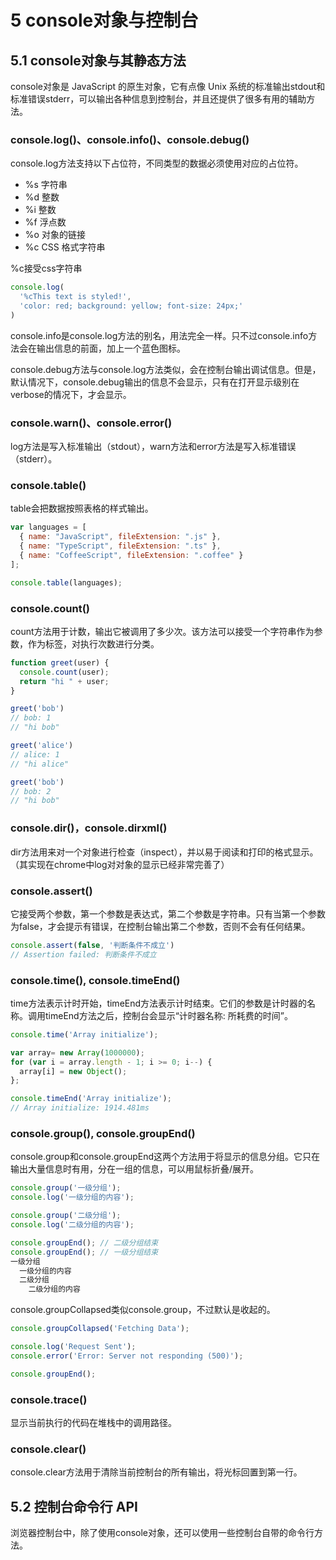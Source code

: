 # 5 console对象与控制台

## 5.1 console对象与其静态方法

console对象是 JavaScript 的原生对象，它有点像 Unix 系统的标准输出stdout和标准错误stderr，可以输出各种信息到控制台，并且还提供了很多有用的辅助方法。

### console.log()、console.info()、console.debug()

console.log方法支持以下占位符，不同类型的数据必须使用对应的占位符。

- %s 字符串
- %d 整数
- %i 整数
- %f 浮点数
- %o 对象的链接
- %c CSS 格式字符串

%c接受css字符串

```js
console.log(
  '%cThis text is styled!',
  'color: red; background: yellow; font-size: 24px;'
)
```

console.info是console.log方法的别名，用法完全一样。只不过console.info方法会在输出信息的前面，加上一个蓝色图标。

console.debug方法与console.log方法类似，会在控制台输出调试信息。但是，默认情况下，console.debug输出的信息不会显示，只有在打开显示级别在verbose的情况下，才会显示。

### console.warn()、console.error()

log方法是写入标准输出（stdout），warn方法和error方法是写入标准错误（stderr）。

### console.table()

table会把数据按照表格的样式输出。

```js
var languages = [
  { name: "JavaScript", fileExtension: ".js" },
  { name: "TypeScript", fileExtension: ".ts" },
  { name: "CoffeeScript", fileExtension: ".coffee" }
];

console.table(languages);
```

### console.count()

count方法用于计数，输出它被调用了多少次。该方法可以接受一个字符串作为参数，作为标签，对执行次数进行分类。

```js
function greet(user) {
  console.count(user);
  return "hi " + user;
}

greet('bob')
// bob: 1
// "hi bob"

greet('alice')
// alice: 1
// "hi alice"

greet('bob')
// bob: 2
// "hi bob"
```

### console.dir()，console.dirxml()

dir方法用来对一个对象进行检查（inspect），并以易于阅读和打印的格式显示。（其实现在chrome中log对对象的显示已经非常完善了）

### console.assert()

它接受两个参数，第一个参数是表达式，第二个参数是字符串。只有当第一个参数为false，才会提示有错误，在控制台输出第二个参数，否则不会有任何结果。

```js
console.assert(false, '判断条件不成立')
// Assertion failed: 判断条件不成立
```

### console.time(), console.timeEnd()

time方法表示计时开始，timeEnd方法表示计时结束。它们的参数是计时器的名称。调用timeEnd方法之后，控制台会显示“计时器名称: 所耗费的时间”。

```js
console.time('Array initialize');

var array= new Array(1000000);
for (var i = array.length - 1; i >= 0; i--) {
  array[i] = new Object();
};

console.timeEnd('Array initialize');
// Array initialize: 1914.481ms
```

### console.group(), console.groupEnd()

console.group和console.groupEnd这两个方法用于将显示的信息分组。它只在输出大量信息时有用，分在一组的信息，可以用鼠标折叠/展开。

```js
console.group('一级分组');
console.log('一级分组的内容');

console.group('二级分组');
console.log('二级分组的内容');

console.groupEnd(); // 二级分组结束
console.groupEnd(); // 一级分组结束
一级分组
  一级分组的内容
  二级分组
    二级分组的内容
```

console.groupCollapsed类似console.group，不过默认是收起的。

```js
console.groupCollapsed('Fetching Data');

console.log('Request Sent');
console.error('Error: Server not responding (500)');

console.groupEnd();
```

### console.trace()

显示当前执行的代码在堆栈中的调用路径。

### console.clear()

console.clear方法用于清除当前控制台的所有输出，将光标回置到第一行。

## 5.2 控制台命令行 API

浏览器控制台中，除了使用console对象，还可以使用一些控制台自带的命令行方法。


